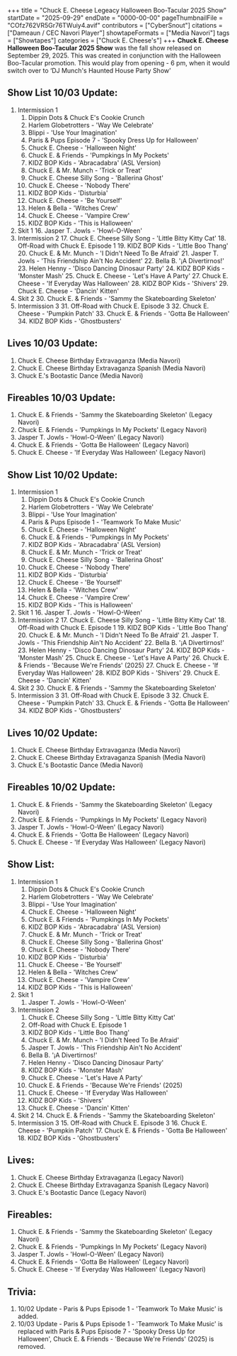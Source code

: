 +++
title = "Chuck E. Cheese Legeacy Halloween Boo-Tacular 2025 Show"
startDate = "2025-09-29"
endDate = "0000-00-00"
pageThumbnailFile = "COfz762VR5Gr76TWuiy4.avif"
contributors = ["CyberSnout"]
citations = ["Dameaun / CEC Navori Player"]
showtapeFormats = ["Media Navori"]
tags = ["Showtapes"]
categories = ["Chuck E. Cheese's"]
+++
**Chuck E. Cheese Halloween Boo-Tacular 2025 Show** was the fall show released on September 29, 2025. This was created in conjunction with the Halloween Boo-Tacular promotion. This would play from opening - 6 pm, when it would switch over to ‘DJ Munch's Haunted House Party Show’


## Show List 10/03 Update: 
1. Intermission 1
      1. Dippin Dots & Chuck E's Cookie Crunch
      2. Harlem Globetrotters - 'Way We Celebrate'
      3. Blippi - 'Use Your Imagination'
      4. Paris & Pups Episode 7 - 'Spooky Dress Up for Halloween'
      5. Chuck E. Cheese - 'Halloween Night'
      6. Chuck E. & Friends - 'Pumpkings In My Pockets'
      7. KIDZ BOP Kids - 'Abracadabra' (ASL Version)
      8. Chuck E. & Mr. Munch - 'Trick or Treat'
      9. Chuck E. Cheese Silly Song - 'Ballerina Ghost'
      10. Chuck E. Cheese - 'Nobody There'
      11. KIDZ BOP Kids - 'Disturbia'
      12. Chuck E. Cheese - 'Be Yourself'
      13. Helen & Bella - 'Witches Crew'
      14. Chuck E. Cheese - 'Vampire Crew'
      15. KIDZ BOP Kids - 'This is Halloween'
2. Skit 1
      16. Jasper T. Jowls - 'Howl-O-Ween'
3. Intermission 2
      17. Chuck E. Cheese Silly Song - 'Little Bitty Kitty Cat'
      18. Off-Road with Chuck E. Episode 1
      19. KIDZ BOP Kids - 'Little Boo Thang'
      20. Chuck E. & Mr. Munch - 'I Didn't Need To Be Afraid'
      21. Jasper T. Jowls - 'This Friendship Ain't No Accident'
      22. Bella B. '¡A Divertirnos!'
      23. Helen Henny - 'Disco Dancing Dinosaur Party'
      24. KIDZ BOP Kids - 'Monster Mash'
      25. Chuck E. Cheese - 'Let's Have A Party'
      27. Chuck E. Cheese - 'If Everyday Was Halloween'
      28. KIDZ BOP Kids - 'Shivers'
      29. Chuck E. Cheese - 'Dancin' Kitten'
4. Skit 2
      30. Chuck E. & Friends - 'Sammy the Skateboarding Skeleton'
5. Intermission 3
      31. Off-Road with Chuck E. Episode 3
      32. Chuck E. Cheese - 'Pumpkin Patch'
      33. Chuck E. & Friends - 'Gotta Be Halloween'
      34. KIDZ BOP Kids - 'Ghostbusters'

## Lives 10/03 Update:
1. Chuck E. Cheese Birthday Extravaganza (Media Navori)
2. Chuck E. Cheese Birthday Extravaganza Spanish (Media Navori)
3. Chuck E.'s Bootastic Dance (Media Navori)

## Fireables 10/03 Update:
1. Chuck E. & Friends - 'Sammy the Skateboarding Skeleton' (Legacy Navori)
2. Chuck E. & Friends - 'Pumpkings In My Pockets' (Legacy Navori)
3. Jasper T. Jowls - 'Howl-O-Ween' (Legacy Navori)
4. Chuck E. & Friends - 'Gotta Be Halloween' (Legacy Navori)
5. Chuck E. Cheese - 'If Everyday Was Halloween' (Legacy Navori)


## Show List 10/02 Update: 
1. Intermission 1
      1. Dippin Dots & Chuck E's Cookie Crunch
      2. Harlem Globetrotters - 'Way We Celebrate'
      3. Blippi - 'Use Your Imagination'
      4. Paris & Pups Episode 1 - 'Teamwork To Make Music'
      5. Chuck E. Cheese - 'Halloween Night'
      6. Chuck E. & Friends - 'Pumpkings In My Pockets'
      7. KIDZ BOP Kids - 'Abracadabra' (ASL Version)
      8. Chuck E. & Mr. Munch - 'Trick or Treat'
      9. Chuck E. Cheese Silly Song - 'Ballerina Ghost'
      10. Chuck E. Cheese - 'Nobody There'
      11. KIDZ BOP Kids - 'Disturbia'
      12. Chuck E. Cheese - 'Be Yourself'
      13. Helen & Bella - 'Witches Crew'
      14. Chuck E. Cheese - 'Vampire Crew'
      15. KIDZ BOP Kids - 'This is Halloween'
2. Skit 1
      16. Jasper T. Jowls - 'Howl-O-Ween'
3. Intermission 2
      17. Chuck E. Cheese Silly Song - 'Little Bitty Kitty Cat'
      18. Off-Road with Chuck E. Episode 1
      19. KIDZ BOP Kids - 'Little Boo Thang'
      20. Chuck E. & Mr. Munch - 'I Didn't Need To Be Afraid'
      21. Jasper T. Jowls - 'This Friendship Ain't No Accident'
      22. Bella B. '¡A Divertirnos!'
      23. Helen Henny - 'Disco Dancing Dinosaur Party'
      24. KIDZ BOP Kids - 'Monster Mash'
      25. Chuck E. Cheese - 'Let's Have A Party'
      26. Chuck E. & Friends - 'Because We're Friends' (2025)
      27. Chuck E. Cheese - 'If Everyday Was Halloween'
      28. KIDZ BOP Kids - 'Shivers'
      29. Chuck E. Cheese - 'Dancin' Kitten'
4. Skit 2
      30. Chuck E. & Friends - 'Sammy the Skateboarding Skeleton'
5. Intermission 3
      31. Off-Road with Chuck E. Episode 3
      32. Chuck E. Cheese - 'Pumpkin Patch'
      33. Chuck E. & Friends - 'Gotta Be Halloween'
      34. KIDZ BOP Kids - 'Ghostbusters'

## Lives 10/02 Update:
1. Chuck E. Cheese Birthday Extravaganza (Media Navori)
2. Chuck E. Cheese Birthday Extravaganza Spanish (Media Navori)
3. Chuck E.'s Bootastic Dance (Media Navori)

## Fireables 10/02 Update:
1. Chuck E. & Friends - 'Sammy the Skateboarding Skeleton' (Legacy Navori)
2. Chuck E. & Friends - 'Pumpkings In My Pockets' (Legacy Navori)
3. Jasper T. Jowls - 'Howl-O-Ween' (Legacy Navori)
4. Chuck E. & Friends - 'Gotta Be Halloween' (Legacy Navori)
5. Chuck E. Cheese - 'If Everyday Was Halloween' (Legacy Navori)


## Show List: 
1. Intermission 1
      1. Dippin Dots & Chuck E's Cookie Crunch
      2. Harlem Globetrotters - 'Way We Celebrate'
      3. Blippi - 'Use Your Imagination'
      4. Chuck E. Cheese - 'Halloween Night'
      5. Chuck E. & Friends - 'Pumpkings In My Pockets'
      6. KIDZ BOP Kids - 'Abracadabra' (ASL Version)
      7. Chuck E. & Mr. Munch - 'Trick or Treat'
      8. Chuck E. Cheese Silly Song - 'Ballerina Ghost'
      9. Chuck E. Cheese - 'Nobody There'
      10. KIDZ BOP Kids - 'Disturbia'
      11. Chuck E. Cheese - 'Be Yourself'
      12. Helen & Bella - 'Witches Crew'
      13. Chuck E. Cheese - 'Vampire Crew'
      14. KIDZ BOP Kids - 'This is Halloween'
2. Skit 1
      1. Jasper T. Jowls - 'Howl-O-Ween'
3. Intermission 2
      1. Chuck E. Cheese Silly Song - 'Little Bitty Kitty Cat'
      2. Off-Road with Chuck E. Episode 1
      3. KIDZ BOP Kids - 'Little Boo Thang'
      4. Chuck E. & Mr. Munch - 'I Didn't Need To Be Afraid'
      5. Jasper T. Jowls - 'This Friendship Ain't No Accident'
      6. Bella B. '¡A Divertirnos!'
      7. Helen Henny - 'Disco Dancing Dinosaur Party'
      8. KIDZ BOP Kids - 'Monster Mash'
      9. Chuck E. Cheese - 'Let's Have A Party'
      10. Chuck E. & Friends - 'Because We're Friends' (2025)
      11. Chuck E. Cheese - 'If Everyday Was Halloween'
      12. KIDZ BOP Kids - 'Shivers'
      13. Chuck E. Cheese - 'Dancin' Kitten'
4. Skit 2
      14. Chuck E. & Friends - 'Sammy the Skateboarding Skeleton'
5. Intermission 3
      15. Off-Road with Chuck E. Episode 3
      16. Chuck E. Cheese - 'Pumpkin Patch'
      17. Chuck E. & Friends - 'Gotta Be Halloween'
      18. KIDZ BOP Kids - 'Ghostbusters'

## Lives:
1. Chuck E. Cheese Birthday Extravaganza (Legacy Navori)
2. Chuck E. Cheese Birthday Extravaganza Spanish (Legacy Navori)
3. Chuck E.'s Bootastic Dance (Legacy Navori)

## Fireables:
1. Chuck E. & Friends - 'Sammy the Skateboarding Skeleton' (Legacy Navori)
2. Chuck E. & Friends - 'Pumpkings In My Pockets' (Legacy Navori)
3. Jasper T. Jowls - 'Howl-O-Ween' (Legacy Navori)
4. Chuck E. & Friends - 'Gotta Be Halloween' (Legacy Navori)
5. Chuck E. Cheese - 'If Everyday Was Halloween' (Legacy Navori)


## Trivia:
1. 10/02 Update - Paris & Pups Episode 1 - 'Teamwork To Make Music' is added.
2. 10/03 Update - Paris & Pups Episode 1 - 'Teamwork To Make Music' is replaced with Paris & Pups Episode 7 - 'Spooky Dress Up for Halloween', Chuck E. & Friends - 'Because We're Friends' (2025) is removed.
